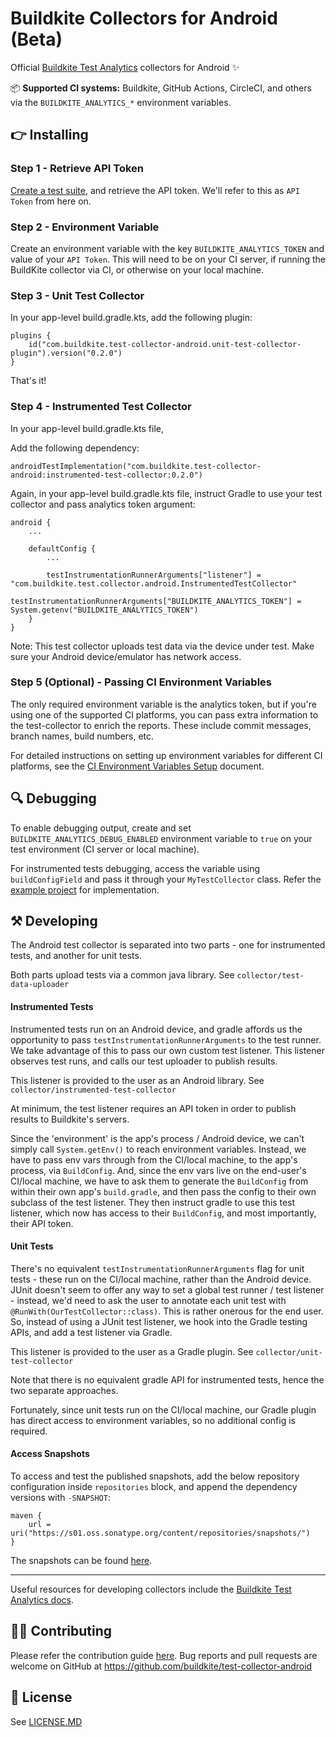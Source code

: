 # Buildkite Collectors for Android (Beta)

Official [Buildkite Test Analytics](https://buildkite.com/test-analytics) collectors for Android ✨

📦 **Supported CI systems:** Buildkite, GitHub Actions, CircleCI, and others via
the `BUILDKITE_ANALYTICS_*` environment variables.

## 👉 Installing

### Step 1 - Retrieve API Token

[Create a test suite](https://buildkite.com/docs/test-analytics), and retrieve the API token. We'll
refer to this as `API Token` from here on.

### Step 2 - Environment Variable

Create an environment variable with the key `BUILDKITE_ANALYTICS_TOKEN` and value of
your `API Token`. This will need to be on your CI server, if running the BuildKite collector via CI,
or otherwise on your local machine.

### Step 3 - Unit Test Collector

In your app-level build.gradle.kts, add the following plugin:

```
plugins {
    id("com.buildkite.test-collector-android.unit-test-collector-plugin").version("0.2.0")
}
```

That's it!

### Step 4 - Instrumented Test Collector

In your app-level build.gradle.kts file,

Add the following dependency:

```
androidTestImplementation("com.buildkite.test-collector-android:instrumented-test-collector:0.2.0")
```

Again, in your app-level build.gradle.kts file, instruct Gradle to use your test collector and pass analytics token argument:

```
android {
    ...
    
    defaultConfig {
        ...
        
        testInstrumentationRunnerArguments["listener"] = "com.buildkite.test.collector.android.InstrumentedTestCollector"
        testInstrumentationRunnerArguments["BUILDKITE_ANALYTICS_TOKEN"] = System.getenv("BUILDKITE_ANALYTICS_TOKEN")
    }
}    
```

Note: This test collector uploads test data via the device under test. Make sure your Android device/emulator has network access.

### Step 5 (Optional) - Passing CI Environment Variables

The only required environment variable is the analytics token, but if you're using one of the supported CI platforms, 
you can pass extra information to the test-collector to enrich the reports. These include commit messages, branch names, build numbers, etc.

For detailed instructions on setting up environment variables for different CI platforms, see the [CI Environment Variables Setup](CI_CONFIGURATION.md) document.

## 🔍 Debugging

To enable debugging output, create and set `BUILDKITE_ANALYTICS_DEBUG_ENABLED` environment variable to `true` on your test environment (CI server or local machine).

For instrumented tests debugging, access the variable using `buildConfigField` and pass it through your `MyTestCollector` class. Refer the [example project](https://github.com/buildkite/test-collector-android/blob/main/example/) for implementation.

## ⚒ Developing

The Android test collector is separated into two parts - one for instrumented tests, and another for
unit tests.

Both parts upload tests via a common java library. See `collector/test-data-uploader`

#### Instrumented Tests

Instrumented tests run on an Android device, and gradle affords us the opportunity to
pass `testInstrumentationRunnerArguments` to the test runner. We take advantage of this to pass our
own custom test listener. This listener observes test runs, and calls our test uploader to publish
results.

This listener is provided to the user as an Android library.
See `collector/instrumented-test-collector`

At minimum, the test listener requires an API token in order to publish results to Buildkite's
servers.

Since the 'environment' is the app's process / Android device, we can't simply
call `System.getEnv()` to reach environment variables. Instead, we have to pass env vars through
from the CI/local machine, to the app's process, via `BuildConfig`. And, since the env vars live on
the end-user's CI/local machine, we have to ask them to generate the `BuildConfig` from within their
own app's `build.gradle`, and then pass the config to their own subclass of the test listener. They
then instruct gradle to use this test listener, which now has access to their `BuildConfig`, and
most importantly, their API token.

#### Unit Tests

There's no equivalent `testInstrumentationRunnerArguments` flag for unit tests - these run on the
CI/local machine, rather than the Android device. JUnit doesn't seem to offer any way to set a
global test runner / test listener - instead, we'd need to ask the user to annotate each unit test
with `@RunWith(OurTestCollector::class)`. This is rather onerous for the end user. So, instead of
using a JUnit test listener, we hook into the Gradle testing APIs, and add a test listener via
Gradle.

This listener is provided to the user as a Gradle plugin.
See `collector/unit-test-collector`

Note that there is no equivalent gradle API for instrumented tests, hence the two separate
approaches.

Fortunately, since unit tests run on the CI/local machine, our Gradle plugin has direct access to
environment variables, so no additional config is required.

#### Access Snapshots

To access and test the published snapshots, add the below repository configuration inside `repositories` block, and append the dependency versions with `-SNAPSHOT`:

```
maven {
    url = uri("https://s01.oss.sonatype.org/content/repositories/snapshots/")
}
```

The snapshots can be found [here](https://s01.oss.sonatype.org/content/repositories/snapshots/com/buildkite/).

---

Useful resources for developing collectors include
the [Buildkite Test Analytics docs](https://buildkite.com/docs/test-analytics).

## 👩‍💻 Contributing

Please refer the contribution guide [here](CONTRIBUTING.md). 
Bug reports and pull requests are welcome on GitHub at https://github.com/buildkite/test-collector-android

## 📜 License

See [LICENSE.MD](/LICENSE.MD)